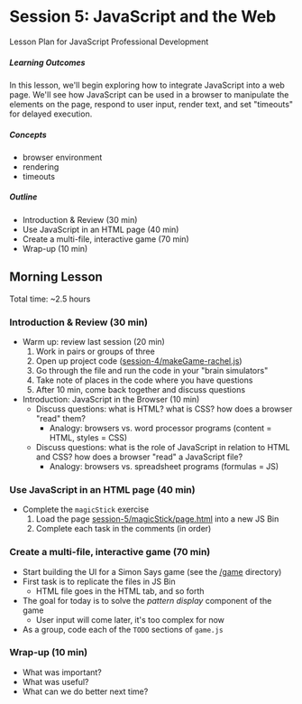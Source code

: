 # Session 5: JavaScript and the Web

Lesson Plan for JavaScript Professional Development

##### Learning Outcomes

In this lesson, we'll begin exploring how to integrate JavaScript into a web page. We'll see how JavaScript can be used in a browser to manipulate the elements on the page, respond to user input, render text, and set "timeouts" for delayed execution.

##### Concepts

- browser environment
- rendering
- timeouts

##### Outline

- Introduction & Review (30 min)
- Use JavaScript in an HTML page (40 min)
- Create a multi-file, interactive game (70 min)
- Wrap-up (10 min)

## Morning Lesson

Total time: ~2.5 hours

### Introduction & Review (30 min)
- Warm up: review last session (20 min)
  1. Work in pairs or groups of three
  1. Open up project code ([session-4/makeGame-rachel.js](../session-4/makeGame-rachel.js))
  1. Go through the file and run the code in your "brain simulators"
  1. Take note of places in the code where you have questions
  1. After 10 min, come back together and discuss questions
- Introduction: JavaScript in the Browser (10 min)
  - Discuss questions: what is HTML? what is CSS? how does a browser "read" them?
    - Analogy: browsers vs. word processor programs (content = HTML, styles = CSS)
  - Discuss questions: what is the role of JavaScript in relation to HTML and CSS? how does a browser "read" a JavaScript file?
    - Analogy: browsers vs. spreadsheet programs (formulas = JS)

### Use JavaScript in an HTML page (40 min)
- Complete the `magicStick` exercise
  1. Load the page [session-5/magicStick/page.html](./magicStick/page.html) into a new JS Bin
  1. Complete each task in the comments (in order)

### Create a multi-file, interactive game (70 min)
- Start building the UI for a Simon Says game (see the [/game](./game/) directory)
- First task is to replicate the files in JS Bin
  - HTML file goes in the HTML tab, and so forth
- The goal for today is to solve the _pattern display_ component of the game
  - User input will come later, it's too complex for now
- As a group, code each of the `TODO` sections of `game.js`

### Wrap-up (10 min)
- What was important?
- What was useful?
- What can we do better next time?
